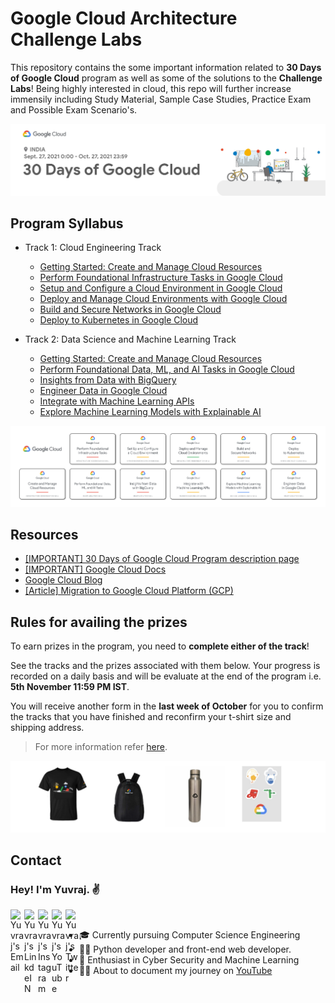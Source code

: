# Google Cloud Architecture Challenge Labs

This repository contains the some important information related to **30 Days of Google Cloud** program as well as some of the solutions to the **Challenge Labs**! Being highly interested in cloud, this repo will further increase immensily including Study Material, Sample Case Studies, Practice Exam and Possible Exam Scenario's.

![](https://github.com/yuvrajverma01/Google-Cloud-Architecture-Challenge-Labs/raw/master/media/banner.png)

## Program Syllabus

- Track 1: Cloud Engineering Track

  - [Getting Started: Create and Manage Cloud Resources](https://google.qwiklabs.com/quests/120)
  - [Perform Foundational Infrastructure Tasks in Google Cloud](https://google.qwiklabs.com/quests/118)
  - [Setup and Configure a Cloud Environment in Google Cloud](https://google.qwiklabs.com/quests/119?utm_source=google&utm_medium=lp&utm_campaign=gcpskills)
  - [Deploy and Manage Cloud Environments with Google Cloud](https://google.qwiklabs.com/quests/121?utm_source=google&utm_medium=lp&utm_campaign=gcpskills)
  - [Build and Secure Networks in Google Cloud](https://google.qwiklabs.com/quests/128?utm_source=google&utm_medium=lp&utm_campaign=gcpskills)
  - [Deploy to Kubernetes in Google Cloud](https://google.qwiklabs.com/quests/116?utm_source=google&utm_medium=lp&utm_campaign=gcpskills)

- Track 2: Data Science and Machine Learning Track
  - [Getting Started: Create and Manage Cloud Resources](https://google.qwiklabs.com/quests/120)
  - [Perform Foundational Data, ML, and AI Tasks in Google Cloud](https://google.qwiklabs.com/quests/117?utm_source=google&utm_medium=lp&utm_campaign=gcpskills)
  - [Insights from Data with BigQuery](https://google.qwiklabs.com/quests/123)
  - [Engineer Data in Google Cloud](https://google.qwiklabs.com/quests/132)
  - [Integrate with Machine Learning APIs](https://google.qwiklabs.com/quests/136?utm_source=google&utm_medium=lp&utm_campaign=gcpskills)
  - [Explore Machine Learning Models with Explainable AI](https://google.qwiklabs.com/quests/126?utm_source=google&utm_medium=lp&utm_campaign=gcpskills)

![](https://github.com/yuvrajverma01/Google-Cloud-Architecture-Challenge-Labs/raw/master/media/skills.png)

## Resources

- [[IMPORTANT] 30 Days of Google Cloud Program description page](https://events.withgoogle.com/30daysofgooglecloud/)
- [[IMPORTANT] Google Cloud Docs](https://cloud.google.com/docs)
- [Google Cloud Blog](https://cloud.google.com/blog/)
- [[Article] Migration to Google Cloud Platform (GCP)](https://blog.hike.in/migration-to-google-cloud-platform-gcp-17c397e564b8)

## Rules for availing the prizes

To earn prizes in the program, you need to **complete either of the track**!

See the tracks and the prizes associated with them below. Your progress is recorded on a daily basis and will be evaluate at the end of the program i.e. **5th November 11:59 PM IST**.

You will receive another form in the **last week of October** for you to confirm the tracks that you have finished and reconfirm your t-shirt size and shipping address.

> For more information refer [here](https://events.withgoogle.com/30daysofgooglecloud/prize-rules/#content).

![](https://github.com/yuvrajverma01/Google-Cloud-Architecture-Challenge-Labs/raw/master/media/swags.png)

## Contact

<h3> Hey! I'm Yuvraj. ✌️</h3>

<a href="mailto:vermay87gmail.com">
  <img align="left" alt="Yuvraj's Email" width="22px" src="https://cdn4.iconfinder.com/data/icons/social-media-2070/140/_unread_email-512.png" />
</a>
<a href="https://www.linkedin.com/in/yuvrajverma01/">
  <img align="left" alt="Yuvraj's LinkdeIN" width="22px" src="https://cdn4.iconfinder.com/data/icons/social-media-2070/140/_linkedin-512.png" />
</a>
<a href="https://www.instagram.com/yuvrajverma01/">
  <img align="left" alt="Yuvraj's Instagram" width="22px" src="https://cdn4.iconfinder.com/data/icons/social-media-2070/140/_instagram-512.png" />
</a>
<a href="https://www.youtube.com/watch?v=3jEZnZD6phQ&t=0s">
  <img align="left" alt="Yuvraj's YouTube" width="22px" src="https://cdn4.iconfinder.com/data/icons/social-media-2070/140/_youtube-512.png" />
</a>
<a href="https://twitter.com/01_barfi">
  <img align="left" alt="Yuvraj's Twitter" width="22px" src="https://cdn4.iconfinder.com/data/icons/social-media-2070/140/_twitter-512.png" />
</a>
<br>

- 🎓 Currently pursuing Computer Science Engineering
- 👨‍💻 Python developer and front-end web developer.
- 🌱 Enthusiast in Cyber Security and Machine Learning
- 🏃‍♂️ About to document my journey on [YouTube](https://www.youtube.com/watch?v=3jEZnZD6phQ&t=0s)

